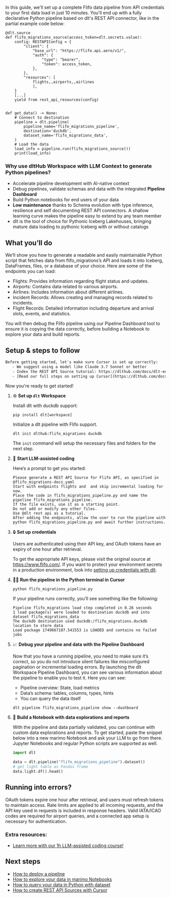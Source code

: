 In this guide, we'll set up a complete Flifo data pipeline from API credentials to your first data load in just 10 minutes. You'll end up with a fully declarative Python pipeline based on dlt's REST API connector, like in the partial example code below:

```python-outcome
@dlt.source
def flifo_migrations_source(access_token=dlt.secrets.value):
    config: RESTAPIConfig = {
        "client": {
            "base_url": "https://flifo.api.aero/v1/",
            "auth": {
                "type": "bearer",
                "token": access_token,
            },
        },
        "resources": [
            flights,,airports,,airlines
            ],
    }
    [...]
    yield from rest_api_resources(config)


def get_data() -> None:
    # Connect to destination
    pipeline = dlt.pipeline(
        pipeline_name='flifo_migrations_pipeline',
        destination='duckdb',
        dataset_name='flifo_migrations_data', 
    )
    # Load the data
    load_info = pipeline.run(flifo_migrations_source())
    print(load_info) 
```

### Why use dltHub Workspace with LLM Context to generate Python pipelines?

- Accelerate pipeline development with AI-native context
- Debug pipelines, validate schemas and data with the integrated **Pipeline Dashboard**
- Build Python notebooks for end users of your data
- **Low maintenance** thanks to Schema evolution with type inference, resilience and self documenting REST API connectors. A shallow learning curve makes the pipeline easy to extend by any team member
- dlt is the tool of choice for Pythonic Iceberg Lakehouses, bringing mature data loading to pythonic Iceberg with or without catalogs

## What you’ll do

We’ll show you how to generate a readable and easily maintainable Python script that fetches data from flifo_migrations’s API and loads it into Iceberg, DataFrames, files, or a database of your choice. Here are some of the endpoints you can load:

- Flights: Provides information regarding flight status and updates.
- Airports: Contains data related to various airports.
- Airlines: Includes information about different airlines.
- Incident Records: Allows creating and managing records related to incidents.
- Flight Records: Detailed information including departure and arrival slots, events, and statistics.

You will then debug the Flifo pipeline using our Pipeline Dashboard tool to ensure it is copying the data correctly, before building a Notebook to explore your data and build reports.

## Setup & steps to follow

```default
Before getting started, let's make sure Cursor is set up correctly:
   - We suggest using a model like Claude 3.7 Sonnet or better
   - Index the REST API Source tutorial: https://dlthub.com/docs/dlt-ecosystem/verified-sources/rest_api/ and add it to context as **@dlt rest api**
   - [Read our full steps on setting up Cursor](https://dlthub.com/docs/dlt-ecosystem/llm-tooling/cursor-restapi#23-configuring-cursor-with-documentation)
```

Now you're ready to get started!

1. ⚙️ **Set up `dlt` Workspace**
    
    Install dlt with duckdb support:
    ```shell
    pip install dlt[workspace]
    ```

    Initialize a dlt pipeline with Flifo support.
    ```shell
    dlt init dlthub:flifo_migrations duckdb
    ```

    The `init` command will setup the necessary files and folders for the next step.
    
2. 🤠 **Start LLM-assisted coding**
    
    Here’s a prompt to get you started:
    
    ```prompt
    Please generate a REST API Source for Flifo API, as specified in @flifo_migrations-docs.yaml 
    Start with endpoints flights and  and skip incremental loading for now. 
    Place the code in flifo_migrations_pipeline.py and name the pipeline flifo_migrations_pipeline. 
    If the file exists, use it as a starting point. 
    Do not add or modify any other files. 
    Use @dlt rest api as a tutorial. 
    After adding the endpoints, allow the user to run the pipeline with python flifo_migrations_pipeline.py and await further instructions.
    ```

    
3. 🔒 **Set up credentials** 
    
    Users are authenticated using their API key, and OAuth tokens have an expiry of one hour after retrieval.
    
    To get the appropriate API keys, please visit the original source at https://www.flifo.com/.
    If you want to protect your environment secrets in a production environment, look into [setting up credentials with dlt](https://dlthub.com/docs/walkthroughs/add_credentials).
    
4. 🏃‍♀️ **Run the pipeline in the Python terminal in Cursor**
    
    ```shell
    python flifo_migrations_pipeline.py
    ```
    
    If your pipeline runs correctly, you’ll see something like the following:
    
    ```shell
    Pipeline flifo_migrations load step completed in 0.26 seconds
    1 load package(s) were loaded to destination duckdb and into dataset flifo_migrations_data
    The duckdb destination used duckdb:/flifo_migrations.duckdb location to store data
    Load package 1749667187.541553 is LOADED and contains no failed jobs
    ```
    
5. 📈 **Debug your pipeline and data with the Pipeline Dashboard**

    Now that you have a running pipeline, you need to make sure it’s correct, so you do not introduce silent failures like misconfigured pagination or incremental loading errors. By launching the dlt Workspace Pipeline Dashboard, you can see various information about the pipeline to enable you to test it. Here you can see:
    - Pipeline overview: State, load metrics
    - Data’s schema: tables, columns, types, hints
    - You can query the data itself
    
    ```shell
    dlt pipeline flifo_migrations_pipeline show --dashboard
    ```
    
6. 🐍 **Build a Notebook with data explorations and reports**

    With the pipeline and data partially validated, you can continue with custom data explorations and reports. To get started, paste the snippet below into a new marimo Notebook and ask your LLM to go from there. Jupyter Notebooks and regular Python scripts are supported as well.

    
    ```python
    import dlt

   data = dlt.pipeline("flifo_migrations_pipeline").dataset()
   # get light table as Pandas frame
   data.light.df().head()
    ```

## Running into errors?

OAuth tokens expire one hour after retrieval, and users must refresh tokens to maintain access. Rate limits are applied to all incoming requests, and the API key used in requests is included in response headers. Valid IATA/ICAO codes are required for airport queries, and a connected app setup is necessary for authentication.

### Extra resources:

- [Learn more with our 1h LLM-assisted coding course!](https://www.youtube.com/watch?v=GGid70rnJuM)

## Next steps

- [How to deploy a pipeline](https://dlthub.com/docs/walkthroughs/deploy-a-pipeline)
- [How to explore your data in marimo Notebooks](https://dlthub.com/docs/general-usage/dataset-access/marimo)
- [How to query your data in Python with dataset](https://dlthub.com/docs/general-usage/dataset-access/dataset)
- [How to create REST API Sources with Cursor](https://dlthub.com/docs/dlt-ecosystem/llm-tooling/cursor-restapi)